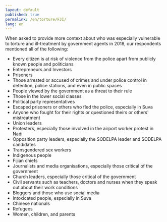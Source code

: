 ```yaml
---
layout: default
published: true
permalink: /en/torture/FJI/
lang: en
---
```


When asked to provide more context about who was especially vulnerable to torture and ill-treatment by government agents in 2018, our respondents mentioned all of the following:
-	Every citizen is at risk of violence from the police apart from publicly known people and politicians
-	Entrepreneurs and Investors
-	Prisoners
-	Those arrested or accused of crimes and under police control in detention, police stations, and even in public spaces
-	People viewed by the government as a threat to their rule
-	Those in the lower social classes
-	Political party representatives
-	Escaped prisoners or others who fled the police, especially in Suva
-	Anyone who fought for their rights or questioned theirs or others' mistreatment
-	Union leaders
-	Protesters, especially those involved in the airport worker protest in Nadi
-	Opposition party leaders, especially the SODELPA leader and SODELPA candidates
-	Transgendered sex workers
-	Indigenous people
-	Fijian chiefs
-	Journalists and media organisations, especially those critical of the government
-	Church leaders, especially those critical of the government
-	Civil servants such as teachers, doctors and nurses when they speak out about their work conditions
-	Bloggers and those who use social media
-	Intoxicated people, especially in Suva
-	Chinese nationals
-	Refugees
-	Women, children, and parents


